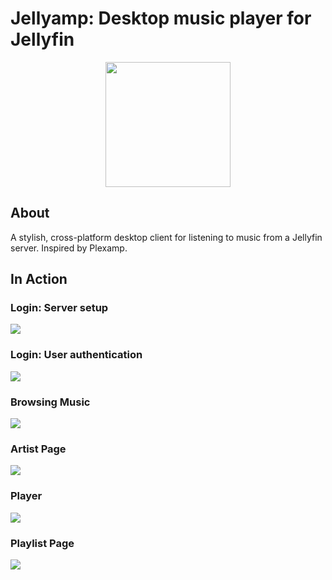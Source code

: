# Jellyamp: Desktop music player for Jellyfin

<!-- [![Build Status](https://travis-ci.org/m0ngr31/jellyamp.svg?branch=master)](https://travis-ci.org/m0ngr31/jellyamp) -->

<p align="center">
  <img src="https://i.imgur.com/jhZo5UI.png" width="200"/>
</p>

## About
A stylish, cross-platform desktop client for listening to music from a Jellyfin server. Inspired by Plexamp. 

## In Action

### Login: Server setup
<img src="https://i.imgur.com/XLKQCvD.png" style="max-width: 400px">

### Login: User authentication
<img src="https://i.imgur.com/CepOWaX.png" style="max-width: 400px">

### Browsing Music
<img src="https://i.imgur.com/BtWkrYG.png" style="max-width: 400px">

### Artist Page
<img src="https://i.imgur.com/kx77rl0.png" style="max-width: 400px">

### Player
<img src="https://i.imgur.com/HmVRw8r.png" style="max-width: 400px">

### Playlist Page
<img src="https://i.imgur.com/6dTb11U.png" style="max-width: 400px">
